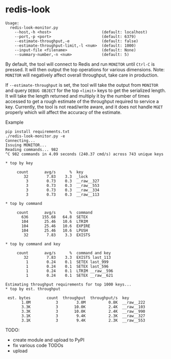 # redis-look

```
Usage:
  redis-look-monitor.py
    --host,-h <host>                      (default: localhost)
    --port,-p <port>                      (default: 6379)
    --estimate-throughput,-e              (default: false)
    --estimate-throughput-limit,-l <num>  (default: 1000)
    --input-file <filename>               (default: None)
    --summary-number,-n <num>             (default: 5)
```
By default, the tool will connect to Redis and run `MONITOR` until `Ctrl-C` is pressed. It will then output the top operations for various dimensions. Note: `MONITOR` will negatively affect overall throughput, take care in production.

If `--estimate-throughput` is set, the tool will take the output from `MONITOR` and query `DEBUG OBJECT` for the top `<limit>` keys to get the serialized length. It will take the length returned and multiply it by the number of times accessed to get a rough estimate of the throughput required to service a key. Currently, the tool is not read/write aware, and it does not handle `MGET` properly which will affect the accuracy of the estimate.


Example

```
pip install requirements.txt
./redis-look-monitor.py -e
Connecting...
Issuing MONITOR...
Reading commands... 982 
^C 982 commands in 4.09 seconds (240.37 cmd/s) across 743 unique keys

* top by key

     count       avg/s      %  key
        32        7.83    3.3  _lock
         3        0.73    0.3  __raw__327
         3        0.73    0.3  __raw__553
         3        0.73    0.3  __raw__334
         3        0.73    0.3  __raw__113

* top by command

     count       avg/s      %  command
       636      155.68   64.8  SETEX
       104       25.46   10.6  LTRIM
       104       25.46   10.6  EXPIRE
       104       25.46   10.6  LPUSH
        32        7.83    3.3  EXISTS

* top by command and key

     count       avg/s      %  command and key
        32        7.83    3.3  EXISTS last_113
         1        0.24    0.1  SETEX last_999
         1        0.24    0.1  SETEX last_596
         1        0.24    0.1  LTRIM __raw__596
         1        0.24    0.1  SETEX __raw__621

Estimating throughput requirements for top 1000 keys...
* top by est. throughput

 est. bytes       count  throughput  throughput/s  key
       1.0M           3        3.0M          0.8K  __raw__222
       3.3K           3       10.0K          2.4K  __raw__103
       3.3K           3       10.0K          2.4K  __raw__990
       3.1K           3        9.4K          2.3K  __raw__327
       3.1K           3        9.4K          2.3K  __raw__553
```

TODO: 
 - create module and upload to PyPI
 - fix various code TODOs
 - upload 
